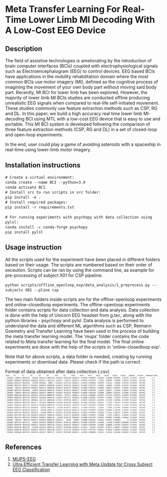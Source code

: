 # Meta Transfer Learning For Real-Time Lower Limb MI Decoding With A Low-Cost EEG Device

## Description
The field of assistive technologies is ameliorating by the introduction of brain computer interfaces (BCIs) coupled with electrophysiological signals such as Electroencephalogram (EEG) to control devices. EEG based BCIs have applications in the mobility rehabilitation domain where the most common BCIs use motor imagery (MI), defined as the cognitive process of imagining the movement of your own body part without moving said body part. Recently, MI BCI for lower limb has been explored. However, the majority of lower limb MI BCIs studies are conducted offline producing unrealistic EEG signals when compared to real-life self-initiated movement. These studies commonly use feature extraction methods such as CSP, RG and DL. In this paper, we build a high accuracy real time lower limb MI-decoding BCI using MTL with a low-cost EEG device that is easy to use and portable. This MI BCI system is developed following the comparison of three feature extraction methods (CSP, RG and DL) in a set of closed-loop and open-loop experiments.

In the end, user could play a game of avoiding asteroids with a spaceship in real-time using lower-limb motor imagery.

## Installation instructions
```
# Create a virtual environment:
conda create --name BCI --python=3.9
conda activate BCI
# Install src to run scripts in src folder:
pip install -e .
# Install required packages:
pip install -r requirements.txt

# For running experiments with psychopy with data collection using pylsl:
conda install -c conda-forge psychopy
pip install pylsl
```

## Usage instruction
All the scripts used for the experiment have been placed in different folders based on their usage.
The scripts are numbered based on their order of exceution.
Scripts can be ran by using the command line, as example for pre-processing of subject X01 for CSP pipeline:
```
python scripts/offline_openloop_exp/data_analysis/1_preprocess.py --subjects X01 --pline csp
```
The two main folders inside scripts are for the offline-openloop experiments and online-closedloop experiments.
The offline-openloop experiments folder contains scripts for data collection and data analysis.
Data collection is done with the help of Unicorn EEG headset from g.tec, along with the python libraries - psychopy and pylsl.
Data analysis is performed to understand the data and different ML algorithms such as CSP, Reimann Goemetry and Transfer Learning have been used in the process of building the meta transfer learning model.
The 'mups' folder contains the code related to Meta transfer learning for the final model.
The final online experiments are done with the help of the scripts in 'online-closedloop exp'.

Note that for above scripts, a data folder is needed, creating by running experiments or download data.
Please check if the path is correct.

Format of data obtained after data collection (.csv)
![Example data](/example_data.jpg "Example data")

## References

1) [MUPS-EEG](https://github.com/tiehangd/MUPS-EEG)
2) [Ultra Efficient Transfer Learning with Meta Update for Cross Subject EEG Classification](https://arxiv.org/abs/2003.06113)